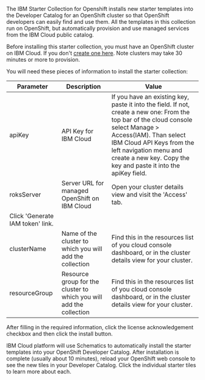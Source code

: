 The IBM Starter Collection for Openshift installs new starter templates into the Developer Catalog for an OpenShift cluster so that OpenShift developers can easily find and use them. All the templates in this collection run on OpenShift, but automatically provision and use managed services from the IBM Cloud public catalog.

Before installing this starter collection, you must have an OpenShift cluster on IBM Cloud.  If you don't [create one here](https://cloud.ibm.com/kubernetes/catalog/openshiftcluster). Note clusters may take 30 minutes or more to provision.

You will need these pieces of information to install the starter collection:

| Parameter | Description | Value |
|---|---|---|
| apiKey | API Key for IBM Cloud | If you have an existing key, paste it into the field.  If not, create a new one:  From the top bar of the cloud console select Manage > Access(IAM). Than select IBM Cloud API Keys from the left navigation menu and create a new key.  Copy the key and paste it into the apiKey field. |
| roksServer | Server URL for managed OpenShift on IBM Cloud | Open your cluster details view and visit the 'Access' tab.
Click 'Generate IAM token' link. |
| clusterName | Name of the cluster to which you will add the collection| Find this in the resources list of you cloud console dashboard, or in the cluster details view for your cluster. |
| resourceGroup	| Resource group for the cluster to which you will add the collection | Find this in the resources list of you cloud console dashboard, or in the cluster details view for your cluster. |

After filling in the required information, click the license acknowledgement checkbox and then click the install button.

IBM Cloud platform will use Schematics to automatically install the starter templates into your OpenShift Developer Catalog.  After installation is complete (usually about 10 minutes), reload your OpenShift web console to see the new tiles in your Developer Catalog.  Click the individual starter tiles to learn more about each.



